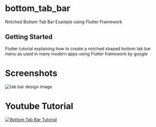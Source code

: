 # bottom_tab_bar

Notched Bottom Tab Bar Example using Flutter Framework

## Getting Started

Flutter tutorial explaining how to create a notched shaped bottom tab bar menu as used in many modern apps using Flutter framework by google

# Screenshots

![tab bar design image](https://i.ibb.co/bL0xtgQ/Tab-Bar.png)

# Youtube Tutorial
[![Bottom Tab Bar Tutorial](http://img.youtube.com/vi/8YsO1FOLy5s/0.jpg)](http://www.youtube.com/watch?v=8YsO1FOLy5s "Bottom Tab Bar Tutorial")


